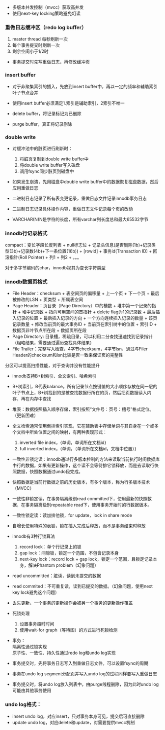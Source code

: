 * 多版本并发控制（mvcc）获取高并发  
* 使用next-key locking策略避免幻读  

### 重做日志缓冲区（redo log buffer）<br>
1. master thread 每秒刷新一次  
2. 每个事务提交时刷新一次  
3. 剩余空间小于1/2时  

* 事务提交时先写重做日志，再修改缓冲页  

### insert buffer  
* 对于非聚集索引的插入，先放到insert buffer中，再以一定的频率和辅助索引叶子节点合并  
* 使用insert buffer必须满足1.索引是辅助索引，2索引不唯一  

* delete buffer，将记录标记为已删除  
* purge buffer，真正将记录删除  

### double write  
* 对缓冲池中的脏页进行刷新时：  
  1. 将脏页复制到double write buffer中  
  2. 将double write buffer写入磁盘  
  2. 调用fsync同步脏页到磁盘中  
* 如果发生崩溃，先用磁盘中double write buffer中的数据恢复磁盘数据，然后应用重做日志  

* 二进制日志记录了所有表变更记录，重做日志文件记录innodb事务日志  
* 二进制日志记录具体操作内容，重做日志文件记录每个页的改动  

* VARCHAR(N)N是字符的长度，所有varchar列长度总和最大65532字节  

### innodb行记录格式
compact：变长字段长度列表 + null标志位 + 记录头信息(是否删除(1b)+记录类型(3b)+记录数(4b)+下一条位置(16b)) + [rowid] + 事务id(Transaction ID) + 回滚指针(Roll Pointer) + 列1 + 列2 + 。。。  

对于多字节编码的char，innodb视其为变长字符类型  

### innodb数据页格式  
* File Header：checksum + 表空间页的偏移量 + 上一个页 + 下一个页 + 最后被修改的LSN + 页类型 + 所属表空间  
* Page Header：页目录（Page Directory）中的槽数 + 堆中第一个记录的指针 + 堆中记录数 + 指向可用空间的首指针 + delete flag为1的记录数 + 最后插入记录的位置 + 最后插入记录的方向 + 一个方向连续插入记录的数量 + 该页记录数量 + 修改当前页的最大事务ID + 当前页在索引树中的位置 + 索引ID + 数据页非叶节点所在段 + 数据页所在段  
* Page Directory: 目录槽，稀疏目录，可以利用二分查找迅速找到记录指针（粗略结果，需要通过遍历查找具体结果）  
* File Trailer：完整写入检查，4字节checksum，4字节lsn，通过与Filer Header的checksum和lsn比较是否一致来保证页的完整性  

分区可以提高扫描性能，对于查询并没有性能提升  

* innodb支持B+树索引、全文索引、哈希索引  
* B+树索引，B代表balance，所有记录节点按键值的大小顺序存放在同一层的叶子节点上，B+树找到的是被查找数据行所在的页，然后把页数据读入内存，再在内存中查找  
* 堆表：数据按照插入顺序存储，索引按照“文件号：页号：槽号”格式定位。（更新困难）  

* 全文检索通常使用倒排索引实现，它在辅助表中存储单词与其自身在一个或多个文档中所处位置之间的映射，有两种表现形式：<br>
  1. inverted file index，{单词，单词所在文档id}<br>
  2. full inverted index，{单词，（单词所在文档id，文档中位置）}  

* 一致性非锁定读：innodb通过行多版本控制的方法来读取当前执行时间数据库中行的数据，如果有更新操作，这个读不会等待排它锁释放，而是去读取行快照数据，快照数据通过undo段完成。  
* 快照数据是当前行数据之前的历史版本，有多个版本，称为行多版本技术（MVCC）  
* 一致性非锁定读，在事务隔离级别read committed下，使用最新的快照数据，在事务隔离级别repeatable read下，使用事务开始时的行数据版本。  

* 一致性锁定读：读加排他锁，for update，lock in share mode  

* 自增长使用特殊的表锁，锁在插入完成后释放，而不是事务结束时释放  

* innodb有3种行锁算法  
  1. record lock：单个行记录上的锁  
  2. gap lock：间隙锁，锁定一个范围，不包含记录本身  
  3. next-key lock：record lock + gap lock，锁定一个范围，且锁定记录本身，解决Phantom problem（幻象问题）  

* read uncommitted：脏读，读到未提交的数据  
* read commited：不可重复读，读到已提交的数据。（幻象问题，使用next key lock避免这个问题）  
* 丢失更新，一个事务的更新操作会被另一个事务的更新操作覆盖  

* 死锁处理
  1. 设置事务超时时间  
  2. 使用wait-for graph（等待图）的方式进行死锁检测  

* 事务：  
隔离性通过锁实现  
原子性、一致性、持久性通过redo log和undo log实现  

* 事务提交时，先将事务日志写入到重做日志文件，可以设置fsync的周期  
* 事务在undo log segment分配页并写入undo log的过程同样要写入重做日志  

* 事务提交时，将undo log放入列表中，由purge线程删除，因为此时undo log可能由其他事务使用  

### undo log格式：  
* insert undo log，对应insert，只对事务本身可见，提交后可直接删除  
* update undo log，对应delete和update，对需要提供mvcc机制  

